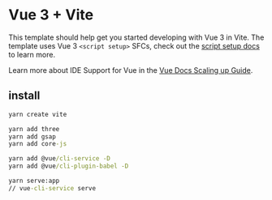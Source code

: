 # Vue 3 + Vite

This template should help get you started developing with Vue 3 in Vite. The template uses Vue 3 `<script setup>` SFCs, check out the [script setup docs](https://v3.vuejs.org/api/sfc-script-setup.html#sfc-script-setup) to learn more.

Learn more about IDE Support for Vue in the [Vue Docs Scaling up Guide](https://vuejs.org/guide/scaling-up/tooling.html#ide-support).


## install
```cmd
yarn create vite

yarn add three
yarn add gsap
yarn add core-js

yarn add @vue/cli-service -D
yarn add @vue/cli-plugin-babel -D

yarn serve:app
// vue-cli-service serve
```